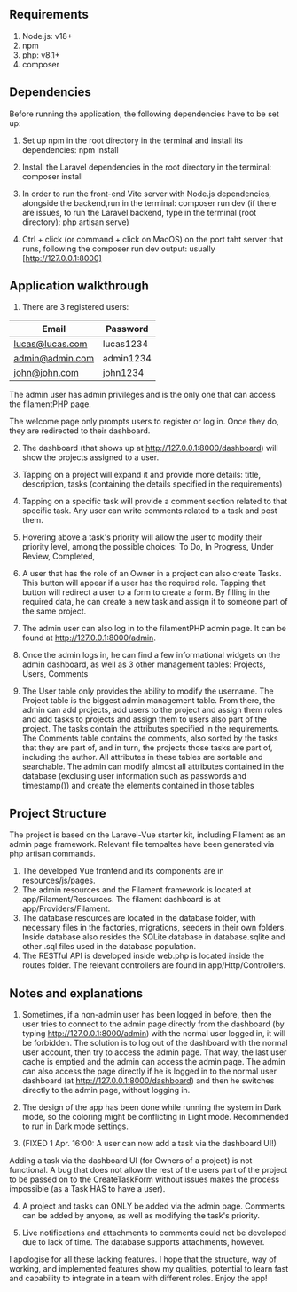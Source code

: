 ## Requirements
1. Node.js: v18+
2. npm
3. php: v8.1+
4. composer

## Dependencies
Before running the application, the following dependencies have to be set up:

1. Set up npm in the root directory in the terminal and install its dependencies: npm install 

2. Install the Laravel dependencies in the root directory in the terminal: composer install

3. In order to run the front-end Vite server with Node.js dependencies, alongside the backend,run in the terminal: composer run dev
   (if there are issues, to run the Laravel backend, type in the terminal (root directory): php artisan serve)

4. Ctrl + click (or command + click on MacOS) on the port taht server that runs, following the composer run dev output: usually [http://127.0.0.1:8000]

## Application walkthrough

1. There are 3 registered users:

| Email            | Password   |
|------------------|------------|
| lucas@lucas.com  | lucas1234  |
| admin@admin.com  | admin1234  |
| john@john.com    | john1234   |

The admin user has admin privileges and is the only one that can access the filamentPHP page.

The welcome page only prompts users to register or log in. Once they do, they are redirected to their dashboard.

2. The dashboard (that shows up at http://127.0.0.1:8000/dashboard) will show the projects assigned to a user.

3. Tapping on a project will expand it and provide more details: title, description, tasks (containing the details specified in the requirements)

4. Tapping on a specific task will provide a comment section related to that specific task. Any user can write comments related to a task and post them.

5. Hovering above a task's priority will allow the user to modify their priority level, among the possible choices: To Do, In Progress, Under Review, Completed,

6. A user that has the role of an Owner in a project can also create Tasks. This button will appear if a user has the required role. Tapping that button will redirect a user to a form to create a form. By filling in the required data, he can create a new task and assign it to someone part of the same project.

7. The admin user can also log in to the filamentPHP admin page. It can be found at http://127.0.0.1:8000/admin.

8. Once the admin logs in, he can find a few informational widgets on the admin dashboard, as well as 3 other management tables: Projects, Users, Comments

9. The User table only provides the ability to modify the username. The Project table is the biggest admin management table. From there, the admin can add projects, add users to the project and assign them roles and add tasks to projects and assign them to users also part of the project. The tasks contain the attributes specified in the requirements. The Comments table contains the comments, also sorted by the tasks that they are part of, and in turn, the projects those tasks are part of, including the author. All attributes in these tables are sortable and searchable. The admin can modify almost all attributes contained in the database (exclusing user information such as passwords and timestamp()) and create the elements contained in those tables 

## Project Structure
The project is based on the Laravel-Vue starter kit, including Filament as an admin page framework. Relevant file tempaltes have been generated via php artisan commands.

1. The developed Vue frontend and its components are in resources/js/pages.
2. The admin resources and the Filament framework is located at app/Filament/Resources. The filament dashboard is at app/Providers/Filament.
3. The database resources are located in the database folder, with necessary files in the factories, migrations, seeders in their own folders. Inside database also resides the SQLite database in database.sqlite and other .sql files used in the database population.
4. The RESTful API is developed inside web.php is located inside the routes folder. The relevant controllers are found in app/Http/Controllers.


## Notes and explanations

1. Sometimes, if a non-admin user has been logged in before, then the user tries to connect to the admin page directly from the dashboard (by typing http://127.0.0.1:8000/admin) with the normal user logged in, it will be forbidden. The solution is to log out of the dashboard with the normal user account, then try to access the admin page. That way, the last user cache is emptied and the admin can access the admin page. The admin can also access the page directly if he is logged in to the normal user dashboard (at http://127.0.0.1:8000/dashboard) and then he switches directly to the admin page, without logging in.

2. The design of the app has been done while running the system in Dark mode, so the coloring might be conflicting in Light mode. Recommended to run in Dark mode settings.

3. (FIXED 1 Apr. 16:00: A user can now add a task via the dashboard UI!)

Adding a task via the dashboard UI (for Owners of a project) is not functional. A bug that does not allow the rest of the users part of the project to be passed on to the CreateTaskForm without issues makes the process impossible (as a Task HAS to have a user).

4. A project and tasks can ONLY be added via the admin page. Comments can be added by anyone, as well as modifying the task's priority.

5. Live notifications and attachments to comments could not be developed due to lack of time. The database supports attachments, however.

I apologise for all these lacking features. I hope that the structure, way of working, and implemented features show my qualities, potential to learn fast and capability to integrate in a team with different roles. Enjoy the app!

